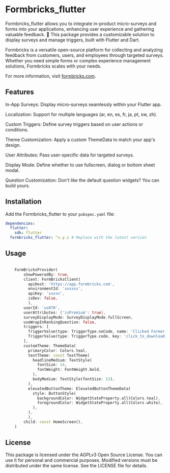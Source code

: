 <!--
This README describes the package. If you publish this package to pub.dev,
this README's contents appear on the landing page for your package.

For information about how to write a good package README, see the guide for
[writing package pages](https://dart.dev/tools/pub/writing-package-pages).

For general information about developing packages, see the Dart guide for
[creating packages](https://dart.dev/guides/libraries/create-packages)
and the Flutter guide for
[developing packages and plugins](https://flutter.dev/to/develop-packages).
-->

# Formbricks_flutter

Formbricks_flutter allows you to integrate in-product micro-surveys and forms into your applications, enhancing user experience and gathering valuable feedback. 🚀 This package provides a customizable solution to display surveys and manage triggers, built with Flutter and Dart.

Formbricks is a versatile open-source platform for collecting and analyzing feedback from customers, users, and employees through targeted surveys. Whether you need simple forms or complex experience management solutions, Formbricks scales with your needs.

For more information, visit [formbricks.com](https://formbricks.com).

## Features

In-App Surveys: Display micro-surveys seamlessly within your Flutter app.

Localization: Support for multiple languages  (ar, en, es, fr, ja, pt, sw, zh).

Custom Triggers: Define survey triggers based on user actions or conditions.

Theme Customization: Apply a custom ThemeData to match your app's design.

User Attributes: Pass user-specific data for targeted surveys.

Display Mode: Define whether to use fullscreen, dialog or bottom sheet modal.

Question Customization: Don't like the default question widgets? You can build yours.

## Installation

Add the Formbricks_flutter to your `pubspec.yaml` file:

```yaml
dependencies:
  flutter:
    sdk: flutter
  formbricks_flutter: ^x.y.z # Replace with the latest version
```
## Usage
```dart

    FormBricksProvider(
        showPoweredBy: true,
        client: FormBricksClient(
          apiHost: 'https://app.formbricks.com',
          environmentId: 'xxxxxx',
          apiKey: 'xxxxx',
          isDev: false,
          ),
        userId: 'us070',
        userAttributes: {'isPremium': true},
        surveyDisplayMode: SurveyDisplayMode.fullScreen,
        useWrapInRankingQuestion: false,
        triggers: [
          TriggerValue(type: TriggerType.noCode, name: 'Clicked Farmer'),
          TriggerValue(type: TriggerType.code, key: 'click_to_download'),
        ],
        customTheme: ThemeData(
          primaryColor: Colors.teal,
          textTheme: const TextTheme(
            headlineMedium: TextStyle(
              fontSize: 14,
              fontWeight: FontWeight.bold,
            ),
            bodyMedium: TextStyle(fontSize: 12),
          ),
          elevatedButtonTheme: ElevatedButtonThemeData(
            style: ButtonStyle(
              backgroundColor: WidgetStateProperty.all(Colors.teal),
              foregroundColor: WidgetStateProperty.all(Colors.white),
            ),
          ),
          ),
        child: const HomeScreen(),
    )
```

## License
This package is licensed under the AGPLv3 Open Source License. You can use it for 
personal and commercial purposes. Modified versions must be distributed under the same 
license. See the LICENSE file for details.
